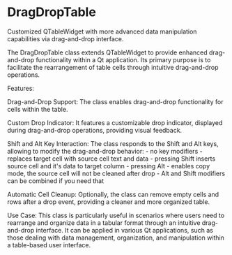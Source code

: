 # DragDropTable
Customized QTableWidget with more advanced data manipulation capabilities via drag-and-drop interface.

The DragDropTable class extends QTableWidget to provide enhanced drag-and-drop functionality within a Qt application. Its primary purpose is to facilitate the rearrangement of table cells through intuitive drag-and-drop operations.

Features:

Drag-and-Drop Support: The class enables drag-and-drop functionality for cells within the table.

Custom Drop Indicator: It features a customizable drop indicator, displayed during drag-and-drop operations, providing visual feedback.

Shift and Alt Key Interaction: The class responds to the Shift and Alt keys, allowing to modify the drag-and-drop behavior:
    - no key modifiers - replaces target cell with source cell text and data
    - pressing Shift inserts source cell and it's data to target column
    - pressing Alt - enables copy mode, the source cell will not be cleaned after drop
    - Alt and Shift modifiers can be combined if you need that
    
Automatic Cell Cleanup: Optionally, the class can remove empty cells and rows after a drop event, providing a cleaner and more organized table.

Use Case:
This class is particularly useful in scenarios where users need to rearrange and organize data in a tabular format through an intuitive drag-and-drop interface. It can be applied in various Qt applications, such as those dealing with data management, organization, and manipulation within a table-based user interface.
